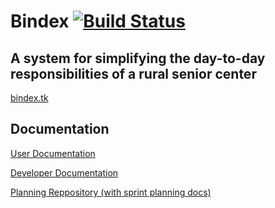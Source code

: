 # Bindex [![Build Status](https://travis-ci.com/ESOF-423/BindexTK.svg?branch=master)](https://travis-ci.com/ESOF-423/BindexTK)

## A system for simplifying the day-to-day responsibilities of a rural senior center

[bindex.tk](http://bindex.tk)

<!-- [uglier but more reliable link to project](http://Bindex-env.mnh3v2fiz9.us-west-2.elasticbeanstalk.com) -->


## Documentation

[User Documentation](https://github.com/ESOF-423/BindexTK/blob/master/Documentation/UserDocumentation.md)

[Developer Documentation](https://github.com/ESOF-423/BindexTK/blob/master/Documentation/DeveloperDocumentation.md)

[Planning Reppository (with sprint planning docs)](https://github.com/ESOF-423/Planning-Repository/tree/master)
